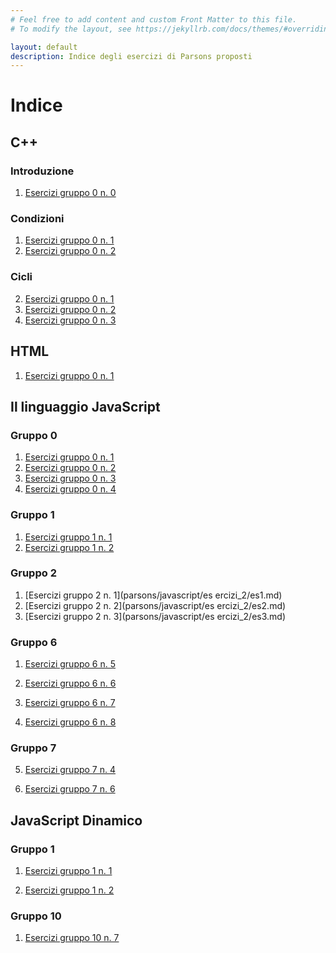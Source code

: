 ```yaml
---
# Feel free to add content and custom Front Matter to this file.
# To modify the layout, see https://jekyllrb.com/docs/themes/#overriding-theme-defaults

layout: default
description: Indice degli esercizi di Parsons proposti 
---
```


# Indice

## C++
### Introduzione
1. [Esercizi gruppo 0 n. 0](parsons/cpp/intro/es0.md)

### Condizioni
1. [Esercizi gruppo 0 n. 1](parsons/cpp/condizioni/es1.md)
2. [Esercizi gruppo 0 n. 2](parsons/cpp/condizioni/es2.md)

### Cicli
2. [Esercizi gruppo 0 n. 1](parsons/cpp/cicli/es1.md)
3. [Esercizi gruppo 0 n. 2](parsons/cpp/cicli/es2.md)
4. [Esercizi gruppo 0 n. 3](parsons/cpp/cicli/es3.md)


## HTML
1. [Esercizi gruppo 0 n. 1](parsons/html/esercizi_0/es1.md)

## Il linguaggio JavaScript

### Gruppo 0

1. [Esercizi gruppo 0 n. 1](parsons/javascript/esercizi_0/es1.md)
2. [Esercizi gruppo 0 n. 2](parsons/javascript/esercizi_0/es2.md)
3. [Esercizi gruppo 0 n. 3](parsons/javascript/esercizi_0/es3.md)
4. [Esercizi gruppo 0 n. 4](parsons/javascript/esercizi_0/es4.md)

### Gruppo 1
1. [Esercizi gruppo 1 n. 1](parsons/javascript/esercizi_1/es1.md)
2. [Esercizi gruppo 1 n. 2](parsons/javascript/esercizi_1/es2.md)

### Gruppo 2
1. [Esercizi gruppo 2 n. 1](parsons/javascript/es
ercizi_2/es1.md)
2. [Esercizi gruppo 2 n. 2](parsons/javascript/es
ercizi_2/es2.md)
3. [Esercizi gruppo 2 n. 3](parsons/javascript/es
ercizi_2/es3.md)

### Gruppo 6
1. [Esercizi gruppo 6 n. 5](parsons/javascript/esercizi_6/es5.md)

2. [Esercizi gruppo 6 n. 6](parsons/javascript/esercizi_6/es6.md)

3. [Esercizi gruppo 6 n. 7](parsons/javascript/esercizi_6/es7.md)      

4. [Esercizi gruppo 6 n. 8](parsons/javascript/esercizi_6/es8.md)

### Gruppo 7
5. [Esercizi gruppo 7 n. 4](parsons/javascript/esercizi_7/es4.md)

6. [Esercizi gruppo 7 n. 6](parsons/javascript/esercizi_7/es6.md)


## JavaScript Dinamico
### Gruppo 1
1. [Esercizi gruppo 1 n. 1](parsons/javascript_dinamico/esercizi_1/es1.md)

2. [Esercizi gruppo 1 n. 2](parsons/javascript_dinamico/esercizi_1/es2.md)

### Gruppo 10
1. [Esercizi gruppo 10 n. 7](parsons/javascript/esercizi_10/es7.md)